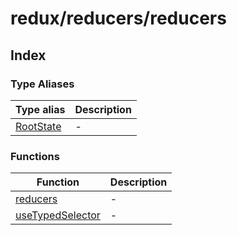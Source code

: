 # redux/reducers/reducers

## Index

### Type Aliases

| Type alias | Description |
| ------ | ------ |
| [RootState](type-aliases/RootState.md) | - |

### Functions

| Function | Description |
| ------ | ------ |
| [reducers](functions/reducers.md) | - |
| [useTypedSelector](functions/useTypedSelector.md) | - |
